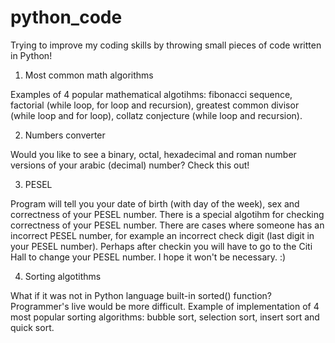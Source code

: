 # python_code

Trying to improve my coding skills by throwing small pieces of code written in Python!



1. Most common math algorithms

Examples of 4 popular mathematical algotihms: fibonacci sequence, factorial (while loop, for loop and recursion), greatest common divisor (while loop and for loop), collatz conjecture (while loop and recursion).


2. Numbers converter

Would you like to see a binary, octal, hexadecimal and roman number versions of your arabic (decimal) number? Check this out!


3. PESEL

Program will tell you your date of birth (with day of the week), sex and correctness of your PESEL number. There is a special algotihm for checking correctness of your PESEL number. There are cases where someone has an incorrect PESEL number, for example an incorrect check digit (last digit in your PESEL number). Perhaps after checkin you will have to go to the Citi Hall to change your PESEL number. I hope it won't be necessary. :)


4. Sorting algotithms

What if it was not in Python language built-in sorted() function? Programmer's live would be more difficult. Example of implementation of 4 most popular sorting algorithms: bubble sort, selection sort, insert sort and quick sort.
